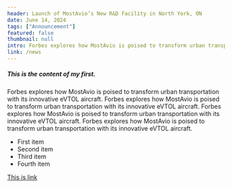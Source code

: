```yaml
---
header: Launch of MostAvio’s New R&D Facility in North York, ON
date: June 14, 2024
tags: ["Announcement"]
featured: false
thumbnail: null
intro: Forbes explores how MostAvio is poised to transform urban transportation with its innovative eVTOL aircraft.
link: /news
---
```


##### This is the content of my first.
Forbes explores how MostAvio is poised to transform urban transportation with its innovative eVTOL aircraft. Forbes explores how MostAvio is poised to transform urban transportation with its innovative eVTOL aircraft. Forbes explores how MostAvio is poised to transform urban transportation with its innovative eVTOL aircraft.
Forbes explores how MostAvio is poised to transform urban transportation with its innovative eVTOL aircraft.

- First item
- Second item
- Third item
- Fourth item

[This is link](/news/mostavio-certification)